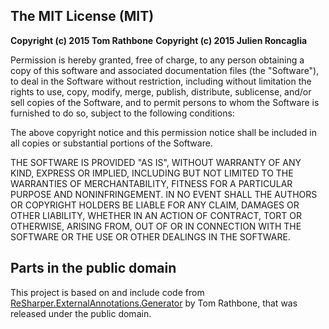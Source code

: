 The MIT License (MIT)
---------------------

**Copyright (c) 2015 Tom Rathbone**
**Copyright (c) 2015 Julien Roncaglia**

Permission is hereby granted, free of charge, to any person obtaining a copy
of this software and associated documentation files (the "Software"), to deal
in the Software without restriction, including without limitation the rights
to use, copy, modify, merge, publish, distribute, sublicense, and/or sell
copies of the Software, and to permit persons to whom the Software is
furnished to do so, subject to the following conditions:

The above copyright notice and this permission notice shall be included in all
copies or substantial portions of the Software.

THE SOFTWARE IS PROVIDED "AS IS", WITHOUT WARRANTY OF ANY KIND, EXPRESS OR
IMPLIED, INCLUDING BUT NOT LIMITED TO THE WARRANTIES OF MERCHANTABILITY,
FITNESS FOR A PARTICULAR PURPOSE AND NONINFRINGEMENT. IN NO EVENT SHALL THE
AUTHORS OR COPYRIGHT HOLDERS BE LIABLE FOR ANY CLAIM, DAMAGES OR OTHER
LIABILITY, WHETHER IN AN ACTION OF CONTRACT, TORT OR OTHERWISE, ARISING FROM,
OUT OF OR IN CONNECTION WITH THE SOFTWARE OR THE USE OR OTHER DEALINGS IN THE
SOFTWARE.

Parts in the public domain
--------------------------

This project is based on and include code from
[ReSharper.ExternalAnnotations.Generator][original] by Tom Rathbone, that was
released under the public domain.

[original]: https://github.com/chillitom/ReSharper.ExternalAnnotations.Generator